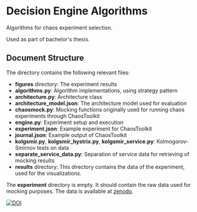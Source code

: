 # Decision Engine Algorithms 
Algorithms for chaos experiment selection. 
 
Used as part of bachelor's thesis.

## Document Structure
The directory contains the following relevant files:

- __figures__ directory: The experiment results 
- __algorithms.py__: Algorithm implementations, using strategy pattern 
- __architecture.py__: Architecture class
- __architecture_model.json__: The architecture model used for evaluation
- __chaosmock.py__: Mocking functions originally used for running chaos experiments through ChaosToolkit
- __engine.py__: Experiment setup and execution
- __experiment.json__: Example experiment for ChaosToolkit
- __journal.json__: Example output of ChaosToolkit 
- __kolgsmir.py__, __kolgsmir_hystrix.py__, __kolgsmir_service.py__: Kolmogorov-Smirnov tests on data 
- __separate_service_data.py__: Separation of service data for retrieving of mocking results
- __results__ directory: This directory contains the data of the experiment, used for the visualizations.
  
The __experiment__ directory is empty. It should contain the raw data used for mocking purposes. The data is available at [zenodo](https://zenodo.org/record/3265806#.XRtMgy_8LOQ).

[![DOI](https://zenodo.org/badge/DOI/10.5281/zenodo.3265806.svg)](https://doi.org/10.5281/zenodo.3265806)
